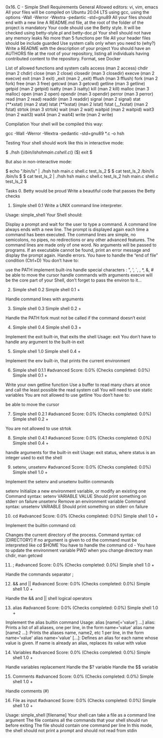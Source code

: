 0x16. C - Simple Shell
Requirements
General
Allowed editors: vi, vim, emacs
All your files will be compiled on Ubuntu 20.04 LTS using gcc, using the options -Wall -Werror -Wextra -pedantic -std=gnu89
All your files should end with a new line
A README.md file, at the root of the folder of the project is mandatory
Your code should use the Betty style. It will be checked using betty-style.pl and betty-doc.pl
Your shell should not have any memory leaks
No more than 5 functions per file
All your header files should be include guarded
Use system calls only when you need to (why?)
Write a README with the description of your project
You should have an AUTHORS file at the root of your repository, listing all individuals having contributed content to the repository. Format, see Docker

List of allowed functions and system calls
access (man 2 access)
chdir (man 2 chdir)
close (man 2 close)
closedir (man 3 closedir)
execve (man 2 execve)
exit (man 3 exit)
\_exit (man 2 \_exit)
fflush (man 3 fflush)
fork (man 2 fork)
free (man 3 free)
getcwd (man 3 getcwd)
getline (man 3 getline)
getpid (man 2 getpid)
isatty (man 3 isatty)
kill (man 2 kill)
malloc (man 3 malloc)
open (man 2 open)
opendir (man 3 opendir)
perror (man 3 perror)
read (man 2 read)
readdir (man 3 readdir)
signal (man 2 signal)
stat (**xstat) (man 2 stat)
lstat (**lxstat) (man 2 lstat)
fstat (\_\_fxstat) (man 2 fstat)
strtok (man 3 strtok)
wait (man 2 wait)
waitpid (man 2 waitpid)
wait3 (man 2 wait3)
wait4 (man 2 wait4)
write (man 2 write)

Compilation
Your shell will be compiled this way:

gcc -Wall -Werror -Wextra -pedantic -std=gnu89 \*.c -o hsh

Testing
Your shell should work like this in interactive mode:

$ ./hsh
($) /bin/ls
hsh main.c shell.c
($)
($) exit
$

But also in non-interactive mode:

$ echo "/bin/ls" | ./hsh
hsh main.c shell.c test_ls_2
$
$ cat test_ls_2
/bin/ls
/bin/ls
$
$ cat test_ls_2 | ./hsh
hsh main.c shell.c test_ls_2
hsh main.c shell.c test_ls_2
$

Tasks 0. Betty would be proud
Write a beautiful code that passes the Betty checks

1. Simple shell 0.1
   Write a UNIX command line interpreter.

Usage: simple_shell
Your Shell should:

Display a prompt and wait for the user to type a command. A command line always ends with a new line.
The prompt is displayed again each time a command has been executed.
The command lines are simple, no semicolons, no pipes, no redirections or any other advanced features.
The command lines are made only of one word. No arguments will be passed to programs.
If an executable cannot be found, print an error message and display the prompt again.
Handle errors.
You have to handle the “end of file” condition (Ctrl+D)
You don’t have to:

use the PATH
implement built-ins
handle special characters : ", ', `, \, \*, &, #
be able to move the cursor
handle commands with arguments
execve will be the core part of your Shell, don’t forget to pass the environ to it…

2. Simple shell 0.2
   Simple shell 0.1 +

Handle command lines with arguments

3. Simple shell 0.3
   Simple shell 0.2 +

Handle the PATH
fork must not be called if the command doesn’t exist

4. Simple shell 0.4
   Simple shell 0.3 +

Implement the exit built-in, that exits the shell
Usage: exit
You don’t have to handle any argument to the built-in exit

5. Simple shell 1.0
   Simple shell 0.4 +

Implement the env built-in, that prints the current environment

6. Simple shell 0.1.1
   #advanced
   Score: 0.0% (Checks completed: 0.0%)
   Simple shell 0.1 +

Write your own getline function
Use a buffer to read many chars at once and call the least possible the read system call
You will need to use static variables
You are not allowed to use getline
You don’t have to:

be able to move the cursor

7. Simple shell 0.2.1
   #advanced
   Score: 0.0% (Checks completed: 0.0%)
   Simple shell 0.2 +

You are not allowed to use strtok

8. Simple shell 0.4.1
   #advanced
   Score: 0.0% (Checks completed: 0.0%)
   Simple shell 0.4 +

handle arguments for the built-in exit
Usage: exit status, where status is an integer used to exit the shell

9. setenv, unsetenv
   #advanced
   Score: 0.0% (Checks completed: 0.0%)
   Simple shell 1.0 +

Implement the setenv and unsetenv builtin commands

setenv
Initialize a new environment variable, or modify an existing one
Command syntax: setenv VARIABLE VALUE
Should print something on stderr on failure
unsetenv
Remove an environment variable
Command syntax: unsetenv VARIABLE
Should print something on stderr on failure

10. cd
    #advanced
    Score: 0.0% (Checks completed: 0.0%)
    Simple shell 1.0 +

Implement the builtin command cd:

Changes the current directory of the process.
Command syntax: cd [DIRECTORY]
If no argument is given to cd the command must be interpreted like cd $HOME
You have to handle the command cd -
You have to update the environment variable PWD when you change directory
man chdir, man getcwd

11. ;
    #advanced
    Score: 0.0% (Checks completed: 0.0%)
    Simple shell 1.0 +

Handle the commands separator ;

12. && and ||
    #advanced
    Score: 0.0% (Checks completed: 0.0%)
    Simple shell 1.0 +

Handle the && and || shell logical operators

13. alias
    #advanced
    Score: 0.0% (Checks completed: 0.0%)
    Simple shell 1.0 +

Implement the alias builtin command
Usage: alias [name[='value'] ...]
alias: Prints a list of all aliases, one per line, in the form name='value'
alias name [name2 ...]: Prints the aliases name, name2, etc 1 per line, in the form name='value'
alias name='value' [...]: Defines an alias for each name whose value is given. If name is already an alias, replaces its value with value

14. Variables
    #advanced
    Score: 0.0% (Checks completed: 0.0%)
    Simple shell 1.0 +

Handle variables replacement
Handle the $? variable
Handle the $$ variable

15. Comments
    #advanced
    Score: 0.0% (Checks completed: 0.0%)
    Simple shell 1.0 +

Handle comments (#)

16. File as input
    #advanced
    Score: 0.0% (Checks completed: 0.0%)
    Simple shell 1.0 +

Usage: simple_shell [filename]
Your shell can take a file as a command line argument
The file contains all the commands that your shell should run before exiting
The file should contain one command per line
In this mode, the shell should not print a prompt and should not read from stdin

